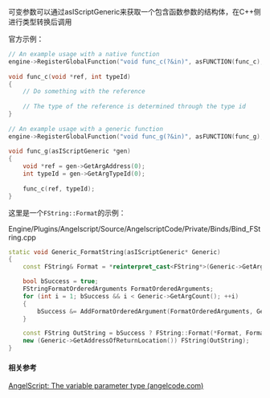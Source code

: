 





可变参数可以通过asIScriptGeneric来获取一个包含函数参数的结构体，在C++侧进行类型转换后调用

官方示例：

```cpp
// An example usage with a native function
engine->RegisterGlobalFunction("void func_c(?&in)", asFUNCTION(func_c), asCALL_CDECL);
 
void func_c(void *ref, int typeId)
{
    // Do something with the reference
 
    // The type of the reference is determined through the type id
}
 
// An example usage with a generic function
engine->RegisterGlobalFunction("void func_g(?&in)", asFUNCTION(func_g), asCALL_GENERIC);
 
void func_g(asIScriptGeneric *gen)
{
    void *ref = gen->GetArgAddress(0);
    int typeId = gen->GetArgTypeId(0);
 
    func_c(ref, typeId);
}
```

这里是一个`FString::Format`的示例：

Engine/Plugins/Angelscript/Source/AngelscriptCode/Private/Binds/Bind_FString.cpp

```cpp
static void Generic_FormatString(asIScriptGeneric* Generic)
{
	const FString& Format = *reinterpret_cast<FString*>(Generic->GetArgAddress(0));

	bool bSuccess = true;
	FStringFormatOrderedArguments FormatOrderedArguments;
	for (int i = 1; bSuccess && i < Generic->GetArgCount(); ++i)
	{
		bSuccess &= AddFormatOrderedArgument(FormatOrderedArguments, Generic->GetArgAddress(i), Generic->GetArgTypeId(i));
	}

	const FString OutString = bSuccess ? FString::Format(*Format, FormatOrderedArguments) : FString();
	new (Generic->GetAddressOfReturnLocation()) FString(OutString);
}
```



#### 相关参考

[AngelScript: The variable parameter type (angelcode.com)](https://angelcode.com/angelscript/sdk/docs/manual/doc_adv_var_type.html)